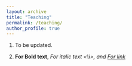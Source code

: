 ```yaml
---
layout: archive
title: "Teaching"
permalink: /teaching/
author_profile: true
---
```


1. To be updated.

2. <b>For Bold text</b>, <i>For italic text <\i>, and [For link](https://www.mathgenealogy.org/id.php?id=188603)  
